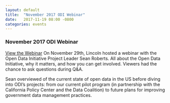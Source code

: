 ```yaml
---
layout: default
title:  "November 2017 ODI Webinar"
date:   2017-11-19 08:00 -0800
categories: events
---
```

### November 2017 ODI Webinar
[View the Webinar](https://youtu.be/YTdjd6cZm0M) On November 29th, 
Lincoln hosted a webinar with the Open Data Initiative 
Project Leader Sean Roberts. All about the Open Data Initiative, why it 
matters, and how you can get involved. Viewers had the chance to 
ask questions during Q&A. 

Sean overviewed of the current state of open data in the US before 
diving into ODI’s projects: from our current pilot program (in 
partnership with the California Policy Center and the Data Coalition) 
to future plans for improving government data management practices.
